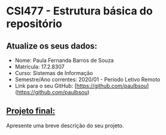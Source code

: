 # CSI477 - Estrutura básica do repositório

## Atualize os seus dados:

- Nome: Paula Fernanda Barros de Souza
- Matrícula: 17.2.8307
- Curso: Sistemas de Informação
- Semestre/Ano correntes: 2020/01 - Período Letivo Remoto
- Link para o seu GitHub: [https://github.com/paulbsou] (https://github.com/paulbsou)

## [Projeto final:](./Projeto/README.md) 

Apresente uma breve descrição do seu projeto.

